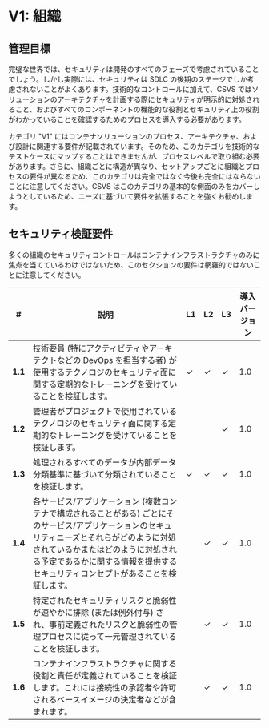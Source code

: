 # V1: 組織

## 管理目標

完璧な世界では、セキュリティは開発のすべてのフェーズで考慮されていることでしょう。しかし実際には、セキュリティは SDLC の後期のステージでしか考慮されないことがよくあります。技術的なコントロールに加えて、CSVS ではソリューションのアーキテクチャを計画する際にセキュリティが明示的に対処されること、およびすべてのコンポーネントの機能的な役割とセキュリティ上の役割がわかっていることを確認するためのプロセスを導入する必要があります。

カテゴリ "V1" にはコンテナソリューションのプロセス、アーキテクチャ、および設計に関連する要件が記載されています。そのため、このカテゴリを技術的なテストケースにマップすることはできませんが、プロセスレベルで取り組む必要があります。さらに、組織ごとに構造が異なり、セットアップごとに組織とプロセスの要件が異なるため、このカテゴリは完全ではなく今後も完全にはならないことに注意してください。CSVS はこのカテゴリの基本的な側面のみをカバーしようとしているため、ニーズに基づいて要件を拡張することを強くお勧めします。

## セキュリティ検証要件

多くの組織のセキュリティコントロールはコンテナインフラストラクチャのみに焦点を当てているわけではないため、このセクションの要件は網羅的ではないことに注意してください。

| # | 説明 | L1 | L2 | L3 | 導入バージョン |
| --- | --- | --- | --- | -- | -- |
| **1.1** | 技術要員 (特にアクティビティやアーキテクトなどの DevOps を担当する者) が使用するテクノロジのセキュリティ面に関する定期的なトレーニングを受けていることを検証します。 | ✓ | ✓ | ✓ | 1.0 |
| **1.2** | 管理者がプロジェクトで使用されているテクノロジのセキュリティ面に関する定期的なトレーニングを受けていることを検証します。 |  |  | ✓ | 1.0 |
| **1.3** | 処理されるすべてのデータが内部データ分類基準に基づいて分類されていることを検証します。 | ✓ | ✓ | ✓ | 1.0 |
| **1.4** | 各サービス/アプリケーション (複数コンテナで構成されることがある) ごとにそのサービス/アプリケーションのセキュリティニーズとそれらがどのように対処されているかまたはどのように対処される予定であるかに関する情報を提供するセキュリティコンセプトがあることを検証します。 |  | ✓ | ✓ | 1.0 |
| **1.5** | 特定されたセキュリティリスクと脆弱性が速やかに排除 (または例外付与) され、事前定義されたリスクと脆弱性の管理プロセスに従って一元管理されていることを検証します。 |  | ✓ | ✓ | 1.0 |
| **1.6** | コンテナインフラストラクチャに関する役割と責任が定義されていることを検証します。これには接続性の承認者や許可されるベースイメージの決定者などが含まれます。 |  | ✓ | ✓ | 1.0 |
